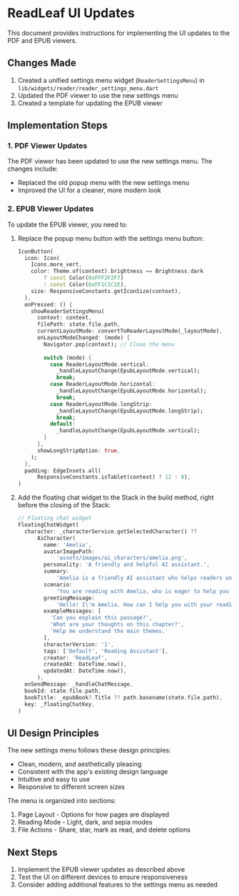 # ReadLeaf UI Updates

This document provides instructions for implementing the UI updates to the PDF and EPUB viewers.

## Changes Made

1. Created a unified settings menu widget (`ReaderSettingsMenu`) in `lib/widgets/reader/reader_settings_menu.dart`
2. Updated the PDF viewer to use the new settings menu
3. Created a template for updating the EPUB viewer

## Implementation Steps

### 1. PDF Viewer Updates

The PDF viewer has been updated to use the new settings menu. The changes include:
- Replaced the old popup menu with the new settings menu
- Improved the UI for a cleaner, more modern look

### 2. EPUB Viewer Updates

To update the EPUB viewer, you need to:

1. Replace the popup menu button with the settings menu button:
   ```dart
   IconButton(
     icon: Icon(
       Icons.more_vert,
       color: Theme.of(context).brightness == Brightness.dark
           ? const Color(0xFFF2F2F7)
           : const Color(0xFF1C1C1E),
       size: ResponsiveConstants.getIconSize(context),
     ),
     onPressed: () {
       showReaderSettingsMenu(
         context: context,
         filePath: state.file.path,
         currentLayoutMode: convertToReaderLayoutMode(_layoutMode),
         onLayoutModeChanged: (mode) {
           Navigator.pop(context); // Close the menu
           
           switch (mode) {
             case ReaderLayoutMode.vertical:
               _handleLayoutChange(EpubLayoutMode.vertical);
               break;
             case ReaderLayoutMode.horizontal:
               _handleLayoutChange(EpubLayoutMode.horizontal);
               break;
             case ReaderLayoutMode.longStrip:
               _handleLayoutChange(EpubLayoutMode.longStrip);
               break;
             default:
               _handleLayoutChange(EpubLayoutMode.vertical);
           }
         },
         showLongStripOption: true,
       );
     },
     padding: EdgeInsets.all(
         ResponsiveConstants.isTablet(context) ? 12 : 8),
   )
   ```

2. Add the floating chat widget to the Stack in the build method, right before the closing of the Stack:
   ```dart
   // Floating chat widget
   FloatingChatWidget(
     character: _characterService.getSelectedCharacter() ??
         AiCharacter(
           name: 'Amelia',
           avatarImagePath:
               'assets/images/ai_characters/amelia.png',
           personality: 'A friendly and helpful AI assistant.',
           summary:
               'Amelia is a friendly AI assistant who helps readers understand and engage with their books.',
           scenario:
               'You are reading with Amelia, who is eager to help you understand and enjoy your book.',
           greetingMessage:
               'Hello! I\'m Amelia. How can I help you with your reading today?',
           exampleMessages: [
             'Can you explain this passage?',
             'What are your thoughts on this chapter?',
             'Help me understand the main themes.'
           ],
           characterVersion: '1',
           tags: ['Default', 'Reading Assistant'],
           creator: 'ReadLeaf',
           createdAt: DateTime.now(),
           updatedAt: DateTime.now(),
         ),
     onSendMessage: _handleChatMessage,
     bookId: state.file.path,
     bookTitle: _epubBook?.Title ?? path.basename(state.file.path),
     key: _floatingChatKey,
   )
   ```

## UI Design Principles

The new settings menu follows these design principles:
- Clean, modern, and aesthetically pleasing
- Consistent with the app's existing design language
- Intuitive and easy to use
- Responsive to different screen sizes

The menu is organized into sections:
1. Page Layout - Options for how pages are displayed
2. Reading Mode - Light, dark, and sepia modes
3. File Actions - Share, star, mark as read, and delete options

## Next Steps

1. Implement the EPUB viewer updates as described above
2. Test the UI on different devices to ensure responsiveness
3. Consider adding additional features to the settings menu as needed 